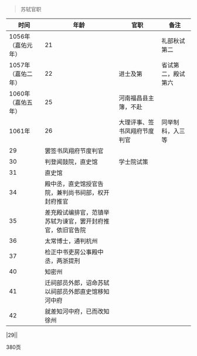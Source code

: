 >苏轼官职

时间|年龄|官职|备注
---|---|---|---
1056年（嘉佑元年）|21||礼部秋试第二
1057年（嘉佑二年）|22|进士及第|省试第二，殿试第六
1060年（嘉佑五年）|25|河南福昌县主簿，不赴|
1061年|26|大理评事、签书凤翔府节度判官|同举制科，入三等
|29|罢签书凤翔府节度判官|
|30|判登闻鼓院，直史馆|学士院试策
|31|直史馆|
|34|殿中丞，直史馆授官告院，兼判尚书祠部，权开封府推官|
|35|差充殿试编排官，范镇举苏轼为谏官，罢开封府推官，依旧官告院|
|36|太常博士，通判杭州|
|37|检正中书吏房公事殿中丞，两浙提刑|
|40|知密州|
|41|迁祠部员外郎，诏命苏轼以祠部员外郎直史馆移知河中府|
|42|就差知河中府，已而改知徐州|

|29||


380页
